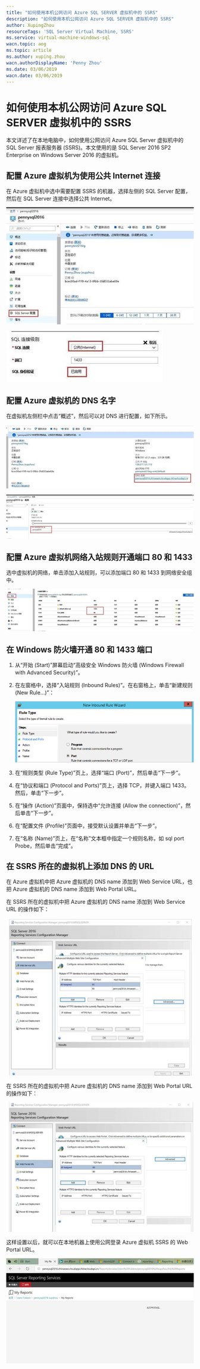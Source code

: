 ```yaml
---
title: "如何使用本机公网访问 Azure SQL SERVER 虚拟机中的 SSRS"
description: "如何使用本机公网访问 Azure SQL SERVER 虚拟机中的 SSRS"
author: XupingZhou
resourceTags: 'SQL Server Virtual Machine, SSRS'
ms.service: virtual-machine-windows-sql
wacn.topic: aog
ms.topic: article
ms.author: xuping.zhou
wacn.authorDisplayName: 'Penny Zhou'
ms.date: 03/06/2019
wacn.date: 03/06/2019
---
```


# 如何使用本机公网访问 Azure SQL SERVER 虚拟机中的 SSRS

本文详述了在本地电脑中，如何使用公网访问 Azure SQL Server 虚拟机中的 SQL Server 报表服务器 (SSRS)。本文使用的是 SQL Server 2016 SP2 Enterprise on Windows Server 2016 的虚拟机。

## 配置 Azure 虚拟机为使用公共 Internet 连接

在 Azure 虚拟机中选中需要配置 SSRS 的机器，选择左侧的 SQL Server 配置，然后在 SQL Server 连接中选择公共 Internet。

![01](media/aog-virtual-machine-windows-sql-howto-acess-sql-server-ssrs-on-local-machine/01.jpg "01")

![02](media/aog-virtual-machine-windows-sql-howto-acess-sql-server-ssrs-on-local-machine/02.jpg "02")

## 配置 Azure 虚拟机的 DNS 名字

在虚拟机左侧栏中点击“概述”，然后可以对 DNS 进行配置，如下所示。

![03](media/aog-virtual-machine-windows-sql-howto-acess-sql-server-ssrs-on-local-machine/03.jpg "03")

![04](media/aog-virtual-machine-windows-sql-howto-acess-sql-server-ssrs-on-local-machine/04.jpg "04")

## 配置 Azure 虚拟机网络入站规则开通端口 80 和 1433

选中虚拟机的网络，单击添加入站规则，可以添加端口 80 和 1433 到网络安全组中。

![05](media/aog-virtual-machine-windows-sql-howto-acess-sql-server-ssrs-on-local-machine/05.jpg "05")

## 在 Windows 防火墙开通 80 和 1433 端口

1. 从“开始 (Start)”屏幕启动“高级安全 Windows 防火墙 (Windows Firewall with Advanced Security)”。

2. 在左窗格中，选择“入站规则 (Inbound Rules)”。在右窗格上，单击“新建规则 (New Rule...)”：

    ![06](media/aog-virtual-machine-windows-sql-howto-acess-sql-server-ssrs-on-local-machine/06.png "06")

3. 在“规则类型 (Rule Type)”页上，选择“端口 (Port)”，然后单击“下一步”。

4. 在“协议和端口 (Protocol and Ports)”页上，选择 TCP，并键入端口 1433。然后，单击“下一步”。

5. 在“操作 (Action)”页面中，保持选中“允许连接 (Allow the connection)”，然后单击“下一步”。

6. 在“配置文件 (Profile)”页面中，接受默认设置并单击“下一步”。

7. 在“名称 (Name)”页上，在“名称”文本框中指定一个规则名称，如 sql port Probe，然后单击“完成”。

## 在 SSRS 所在的虚拟机上添加 DNS 的 URL

在 Azure 虚拟机中把 Azure 虚拟机的 DNS name 添加到 Web Service URL，也把 Azure 虚拟机的 DNS name 添加到 Web Portal URL。

在 SSRS 所在的虚拟机中把 Azure 虚拟机的 DNS name 添加到 Web Service URL 的操作如下：

![07](media/aog-virtual-machine-windows-sql-howto-acess-sql-server-ssrs-on-local-machine/07.jpg "07")

在 SSRS 所在的虚拟机中把 Azure 虚拟机的 DNS name 添加到 Web Portal URL 的操作如下：

![08](media/aog-virtual-machine-windows-sql-howto-acess-sql-server-ssrs-on-local-machine/08.jpg "08")

这样设置以后，就可以在本地机器上使用公网登录 Azure 虚拟机 SSRS 的 Web Portal URL。

![09](media/aog-virtual-machine-windows-sql-howto-acess-sql-server-ssrs-on-local-machine/09.jpg "09")